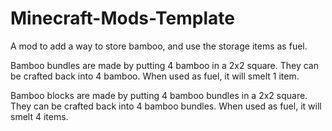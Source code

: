 # Minecraft-Mods-Template
A mod to add a way to store bamboo, and use the storage items as fuel.

Bamboo bundles are made by putting 4 bamboo in a 2x2 square. They can be crafted back into 4 bamboo. When used as fuel, it will smelt 1 item.

Bamboo blocks are made by putting 4 bamboo bundles in a 2x2 square. They can be crafted back into 4 bamboo bundles. When used as fuel, it will smelt 4 items.

